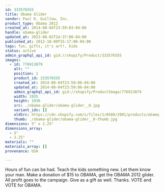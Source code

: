 ```yaml
---
id: 333576555
title: Obama Glider
vendor: Paul K. Guillow, Inc.
product_type: Obama 2012
created_at: 2014-08-04T23:59:03-04:00
handle: obama-glider
updated_at: 2023-08-02T14:37:00-04:00
published_at: 2012-10-09T15:17:00-04:00
tags: fun, gifts, it's art!, kids
status: active
admin_graphql_api_id: gid://shopify/Product/333576555
images:
  - id: 776913879
    alt: ""
    position: 1
    product_id: 333576555
    created_at: 2014-08-04T23:59:06-04:00
    updated_at: 2014-08-04T23:59:06-04:00
    admin_graphql_api_id: gid://shopify/ProductImage/776913879
    width: 1935
    height: 1936
    src: ./obama-glider/obama-glider__0.jpg
    variant_ids: []
    oldSrc: https://cdn.shopify.com/s/files/1/0589/2901/products/obama_glider.jpeg?v=1407211146
    thumb: ./obama-glider/obama-glider__0-thumb.jpg
dimensions: 5" x 2.25"
dimensions_array:
  - 5"
  - 2.25"
materials: ""
materials_array: []
provenance: USA

---
```


Hours of fun can be had. Teach the kids something new. Let them know your man. Make a donation of $15 to OBAMA, get the OBAMA 2012 glider. All profit goes to the campaign. Give as a gift as well. Thanks. VOTE and VOTE for OBAMA.